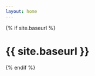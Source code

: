 ```yaml
---
layout: home
---
```


  {% if site.baseurl %}
    <h1 class="page-heading">{{ site.baseurl }}</h1>
  {% endif %}